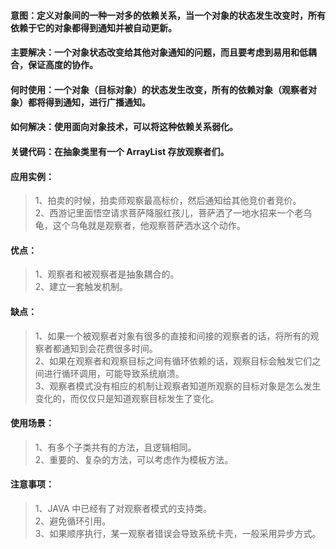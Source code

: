 #### 意图：定义对象间的一种一对多的依赖关系，当一个对象的状态发生改变时，所有依赖于它的对象都得到通知并被自动更新。
#### 主要解决：一个对象状态改变给其他对象通知的问题，而且要考虑到易用和低耦合，保证高度的协作。
#### 何时使用：一个对象（目标对象）的状态发生改变，所有的依赖对象（观察者对象）都将得到通知，进行广播通知。
#### 如何解决：使用面向对象技术，可以将这种依赖关系弱化。
#### 关键代码：在抽象类里有一个 ArrayList 存放观察者们。
#### 应用实例：
> 1、拍卖的时候，拍卖师观察最高标价，然后通知给其他竞价者竞价。           
> 2、西游记里面悟空请求菩萨降服红孩儿，菩萨洒了一地水招来一个老乌龟，这个乌龟就是观察者，他观察菩萨洒水这个动作。              
#### 优点： 
> 1、观察者和被观察者是抽象耦合的。         
> 2、建立一套触发机制。                      
#### 缺点： 
> 1、如果一个被观察者对象有很多的直接和间接的观察者的话，将所有的观察者都通知到会花费很多时间。       
> 2、如果在观察者和观察目标之间有循环依赖的话，观察目标会触发它们之间进行循环调用，可能导致系统崩溃。          
3、观察者模式没有相应的机制让观察者知道所观察的目标对象是怎么发生变化的，而仅仅只是知道观察目标发生了变化。        
#### 使用场景： 
> 1、有多个子类共有的方法，且逻辑相同。          
> 2、重要的、复杂的方法，可以考虑作为模板方法。              
#### 注意事项： 
> 1、JAVA 中已经有了对观察者模式的支持类。      
> 2、避免循环引用。           
> 3、如果顺序执行，某一观察者错误会导致系统卡壳，一般采用异步方式。          